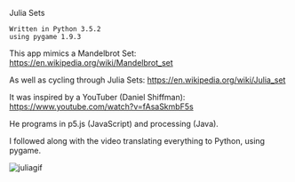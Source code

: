 Julia Sets

    Written in Python 3.5.2
    using pygame 1.9.3



This app mimics a Mandelbrot Set: https://en.wikipedia.org/wiki/Mandelbrot_set

As well as cycling through Julia Sets: https://en.wikipedia.org/wiki/Julia_set

It was inspired by a YouTuber (Daniel Shiffman): https://www.youtube.com/watch?v=fAsaSkmbF5s

He programs in p5.js (JavaScript) and processing (Java).

I followed along with the video translating everything to Python, using pygame.




![juliagif](https://user-images.githubusercontent.com/7481680/35354779-33eb7aee-0119-11e8-9c5b-2844307cdea0.gif)
